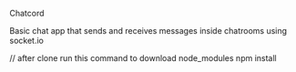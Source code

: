 Chatcord 

Basic chat app that sends and receives messages inside chatrooms using socket.io

// after clone run this command to download node_modules 
npm install 
